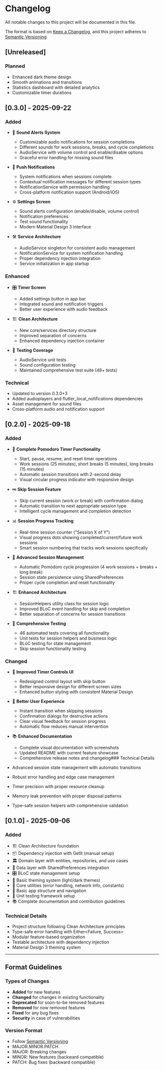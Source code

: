 # Changelog

All notable changes to this project will be documented in this file.

The format is based on [Keep a Changelog](https://keepachangelog.com/en/1.0.0/),
and this project adheres to [Semantic Versioning](https://semver.org/spec/v2.0.0.html).

## [Unreleased]

### Planned
- Enhanced dark theme design
- Smooth animations and transitions
- Statistics dashboard with detailed analytics
- Customizable timer durations

## [0.3.0] - 2025-09-22

### Added
- 🔔 **Sound Alerts System**
  - Customizable audio notifications for session completions
  - Different sounds for work sessions, breaks, and cycle completions
  - AudioService with volume control and enable/disable options
  - Graceful error handling for missing sound files

- 📢 **Push Notifications**
  - System notifications when sessions complete
  - Contextual notification messages for different session types
  - NotificationService with permission handling
  - Cross-platform notification support (Android/iOS)

- ⚙️ **Settings Screen**
  - Sound alerts configuration (enable/disable, volume control)
  - Notification preferences
  - Test sound functionality
  - Modern Material Design 3 interface

- 🛠️ **Service Architecture**
  - AudioService singleton for consistent audio management
  - NotificationService for system notification handling
  - Proper dependency injection integration
  - Service initialization in app startup

### Enhanced
- 🎛️ **Timer Screen**
  - Added settings button in app bar
  - Integrated sound and notification triggers
  - Better user experience with audio feedback

- 🏗️ **Clean Architecture**
  - New core/services directory structure
  - Improved separation of concerns
  - Enhanced dependency injection container

- 🧪 **Testing Coverage**
  - AudioService unit tests
  - Sound configuration testing
  - Maintained comprehensive test suite (48+ tests)

### Technical
- Updated to version 0.3.0+3
- Added audioplayers and flutter_local_notifications dependencies
- Asset management for sound files
- Cross-platform audio and notification support

## [0.2.0] - 2025-09-18

### Added
- 🍅 **Complete Pomodoro Timer Functionality**
  - Start, pause, resume, and reset timer operations
  - Work sessions (25 minutes), short breaks (5 minutes), long breaks (15 minutes)
  - Automatic session transitions with 2-second delay
  - Visual circular progress indicator with responsive design

- ⏭️ **Skip Session Feature**
  - Skip current session (work or break) with confirmation dialog
  - Automatic transition to next appropriate session type
  - Intelligent cycle management and completion detection

- 📊 **Session Progress Tracking**
  - Real-time session counter ("Session X of Y")
  - Visual progress dots showing completed/current/future work sessions
  - Smart session numbering that tracks work sessions specifically

- 🎯 **Advanced Session Management**
  - Automatic Pomodoro cycle progression (4 work sessions + breaks + long break)
  - Session state persistence using SharedPreferences
  - Proper cycle completion and reset functionality

- 🏗️ **Enhanced Architecture**
  - SessionHelpers utility class for session logic
  - Improved BLoC event handling for skip and completion
  - Better separation of concerns for session transitions

- 🧪 **Comprehensive Testing**
  - 46 automated tests covering all functionality
  - Unit tests for session helpers and business logic
  - BLoC testing for state management
  - Skip session functionality testing

### Changed
- 🔄 **Improved Timer Controls UI**
  - Redesigned control layout with skip button
  - Better responsive design for different screen sizes
  - Enhanced button styling with consistent Material Design

- 💫 **Better User Experience**
  - Instant transition when skipping sessions
  - Confirmation dialogs for destructive actions
  - Clear visual feedback for session progress
  - Automatic flow reduces manual intervention

- 📚 **Enhanced Documentation**
  - Complete visual documentation with screenshots
  - Updated README with current feature showcase
  - Comprehensive release notes and changelog### Technical Details
- Advanced session state management with automatic transitions
- Robust error handling and edge case management
- Timer precision with proper resource cleanup
- Memory leak prevention with proper disposal patterns
- Type-safe session helpers with comprehensive validation

## [0.1.0] - 2025-09-06

### Added
- 🏗️ Clean Architecture foundation
- 📦 Dependency injection with GetIt (manual setup)
- 🏛️ Domain layer with entities, repositories, and use cases
- 💾 Data layer with SharedPreferences integration
- 🎛️ BLoC state management setup
- 🎨 Basic theming system (light/dark themes)
- 🔧 Core utilities (error handling, network info, constants)
- 📱 Basic app structure and navigation
- 🧪 Unit testing framework setup
- 📚 Complete documentation and contribution guidelines

### Technical Details
- Project structure following Clean Architecture principles
- Type-safe error handling with Either<Failure, Success>
- Modular feature-based organization
- Testable architecture with dependency injection
- Material Design 3 theming system

---

## Format Guidelines

### Types of Changes
- **Added** for new features
- **Changed** for changes in existing functionality
- **Deprecated** for soon-to-be removed features
- **Removed** for now removed features
- **Fixed** for any bug fixes
- **Security** in case of vulnerabilities

### Version Format
- Follow [Semantic Versioning](https://semver.org/)
- MAJOR.MINOR.PATCH
- MAJOR: Breaking changes
- MINOR: New features (backward compatible)
- PATCH: Bug fixes (backward compatible)
